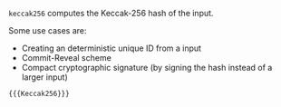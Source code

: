 `keccak256` computes the Keccak-256 hash of the input.

Some use cases are:

- Creating an deterministic unique ID from a input
- Commit-Reveal scheme
- Compact cryptographic signature (by signing the hash instead of a larger input)

```solidity
{{{Keccak256}}}
```
